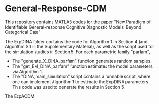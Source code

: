 # General-Response-CDM

This repository contains MATLAB codes for the paper "New Paradigm of Identifiable General-response Cognitive Diagnostic Models: Beyond Categorical Data"

The ExpDINA folder contains the code for Algorithm 1 in Section 4 (and Algorithm S.1 in the Supplementary Material), as well as the script used for the simulation studies in Section 5. For each parametric family "parfam", 
- The "generate_X_DINA_parfam" function generates random samples.
- The "get_EM_DINA_parfam" function estimates the model parameters via Algorithm 1.
- The "DINA_main_simulation" script contains a runnable script, where one can implement Algorithm 1 to estimate the ExpDINA parameters. This code was used to generate the results in Section 5.

The ExpACDM
